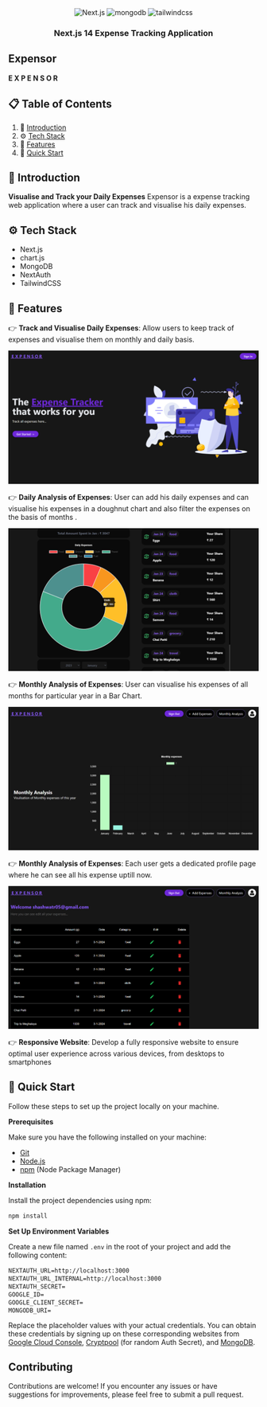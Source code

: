 <div align="center">
    <img src="https://img.shields.io/badge/-Next_JS-black?style=for-the-badge&logoColor=white&logo=nextdotjs&color=000" alt="Next.js" />
    <img src="https://img.shields.io/badge/-Mongodb-black?style=for-the-badge&logoColor=white&logo=mongodb&color=47A248" alt="mongodb" />
    <img src="https://img.shields.io/badge/-Tailwind_CSS-black?style=for-the-badge&logoColor=white&logo=tailwindcss&color=06B6D4" alt="tailwindcss" />
  </div>

  <h3 align="center">Next.js 14 Expense Tracking Application</h3>

    
## Expensor
**E X P E N S O R**


## 📋 <a name="table">Table of Contents</a>

1. 🤖 [Introduction](#introduction)
2. ⚙️ [Tech Stack](#tech-stack)
3. 🔋 [Features](#features)
4. 🤸 [Quick Start](#quick-start)

## <a name="introduction">🤖 Introduction</a>
**Visualise and Track your Daily Expenses**
Expensor is a expense tracking web application where a user can track and visualise his daily expenses.

## <a name="tech-stack">⚙️ Tech Stack</a>

- Next.js
- chart.js
- MongoDB
- NextAuth
- TailwindCSS

## <a name="features">🔋 Features</a>
👉 **Track and Visualise Daily Expenses**: Allow users to keep track of expenses and visualise them on monthly and daily basis.

 
  ![Landing Page](public/assets/images/home.png)

👉 **Daily Analysis of Expenses**: User can add his daily expenses and can visualise his expenses in a doughnut chart and also filter the expenses on the basis of months .

  ![Profile](public/assets/images/dailyAnalysis.png)

👉 **Monthly Analysis of Expenses**: User can visualise his expenses of all months for particular year in a Bar Chart.

  ![PromptCard](public/assets/images/monthlyAnalysis.png)
  
👉 **Monthly Analysis of Expenses**: Each user gets a dedicated profile page where he can see all his expense uptill now.

  ![PromptCard](public/assets/images/profile.png)

👉 **Responsive Website**: Develop a fully responsive website to ensure optimal user experience across various devices, from desktops to smartphones

## <a name="quick-start">🤸 Quick Start</a>

Follow these steps to set up the project locally on your machine.

**Prerequisites**

Make sure you have the following installed on your machine:

- [Git](https://git-scm.com/)
- [Node.js](https://nodejs.org/en)
- [npm](https://www.npmjs.com/) (Node Package Manager)

**Installation**

Install the project dependencies using npm:

```bash
npm install
```

**Set Up Environment Variables**

Create a new file named `.env` in the root of your project and add the following content:

```env
NEXTAUTH_URL=http://localhost:3000
NEXTAUTH_URL_INTERNAL=http://localhost:3000
NEXTAUTH_SECRET=
GOOGLE_ID=
GOOGLE_CLIENT_SECRET=
MONGODB_URI=
```

Replace the placeholder values with your actual credentials. You can obtain these credentials by signing up on these corresponding websites from [Google Cloud Console](https://console.cloud.google.com/welcome?rapt=AEjHL4MBaLLneW6OfAHf_zgms1eWZFw1wdy0_KIC4uh1nEqh2m4ojOvrXNlzJ4h7CZTkpiWgcsoHbUvS-FMdCP7WIkaVlPAeU7cnVR6Y0wJHeLMOtU6KAzA&project=promptopia-385410), [Cryptpool](https://www.cryptool.org/en/cto/openssl) (for random Auth Secret), and [MongoDB](https://www.mongodb.com/). 

## Contributing
Contributions are welcome! If you encounter any issues or have suggestions for improvements, please feel free to submit a pull request.
